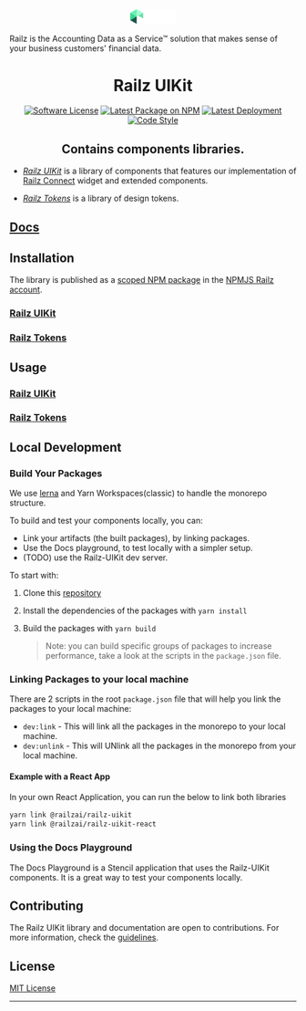 <p align="center">
  <a href="https://railz.ai/" rel="noopener" target="_blank"><img width="80" src="packages/docs/src/assets/railz-logo-white.svg" alt="Railz logo"></a>
</p>

Railz is the Accounting Data as a Service™ solution that makes sense of your business customers' financial data.

<h1 align="center">Railz UIKit</h1>

<p align="center">
  <a href="https://github.com/railz-ai/railz-uikit/blob/master/LICENSE"><img src="https://img.shields.io/npm/l/@railzai/railz-uikit" alt="Software License"/></a>
  <a href="https://www.npmjs.com/package/@railzai/railz-uikit"><img src="https://img.shields.io/npm/v/@railzai/railz-uikit/latest.svg" alt="Latest Package on NPM"/></a>
  <a href="https://github.com/railz-ai/railz-uikit/actions/workflows/publish.yml"><img src="https://github.com/railz-ai/railz-uikit/actions/workflows/publish.yml/badge.svg" alt="Latest Deployment"/></a>
  <a href="https://stenciljs.com/docs/style-guide">
          <img src="https://img.shields.io/badge/code_style-stencil/stylelint/prettier-5851ff.svg?style=flat-square" alt="Code Style" />
      </a>
</p>
<h2 align="center">Contains components libraries.</h2>

- [_Railz UIKit_](https://github.com/railz-ai/railz-uikit/design-components) is a library of components that features our implementation of [Railz Connect](https://railz.ai/product/connect) widget and extended components.

- [_Railz Tokens_](https://github.com/railz-ai/railz-uikit/design-tokens) is a library of design tokens.

## [Docs](https://railz-ai.github.io/railz-uikit/)

## Installation

The library is published as a [scoped NPM package](https://docs.npmjs.com/misc/scope) in
the [NPMJS Railz account](https://www.npmjs.com/org/railzai).

### [Railz UIKit](./design-components/INSTALLATION.md)

### [Railz Tokens](./design-tokens/INSTALLATION.md)

## Usage

### [Railz UIKit](./design-components/USAGE.md)

### [Railz Tokens](./design-tokens/USAGE.md)

## Local Development

### Build Your Packages

We use [lerna](https://github.com/lerna/lerna) and Yarn Workspaces(classic) to handle the monorepo structure.

To build and test your components locally, you can:
 - Link your artifacts (the built packages), by linking packages.
 - Use the Docs playground, to test locally with a simpler setup.
 - (TODO) use the Railz-UIKit dev server.

To start with:

1. Clone this [repository](https://github.com/railz-ai/railz-uikit.git)
2. Install the dependencies of the packages with `yarn install`
3. Build the packages with `yarn build`

   > Note: you can build specific groups of packages to increase performance, take a look at the scripts in the `package.json` file.
   
### Linking Packages to your local machine

There are 2 scripts in the root `package.json` file that will help you link the packages to your local machine:

- `dev:link` - This will link all the packages in the monorepo to your local machine.
- `dev:unlink` - This will UNlink all the packages in the monorepo from your local machine.

#### Example with a React App

In your own React Application, you can run the below to link both libraries

```bash
yarn link @railzai/railz-uikit
yarn link @railzai/railz-uikit-react
```

### Using the Docs Playground

The Docs Playground is a Stencil application that uses the Railz-UIKit components. It is a great way to test your components locally.


## Contributing

The Railz UIKit library and documentation are open to contributions. For more information, check
the [guidelines](./CONTRIBUTING.md).

## License

[MIT License](./LICENSE)

---
